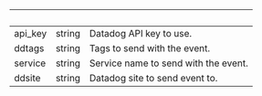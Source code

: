 <!-- Code generated for API Clients. DO NOT EDIT. -->

| &nbsp; | &nbsp; | &nbsp; |
|---|---|---|
| api_key | string | Datadog API key to use. |
| ddtags | string | Tags to send with the event. |
| service | string | Service name to send with the event. |
| ddsite | string | Datadog site to send event to. |